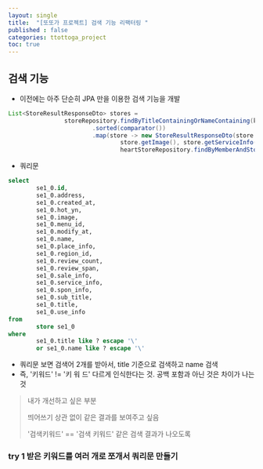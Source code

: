 ```yaml
---
layout: single
title:  "[또또가 프로젝트] 검색 기능 리팩터링 "
published : false
categories: ttottoga_project
toc: true
---
```


## 검색 기능

- 이전에는 아주 단순히 JPA 만을 이용한 검색 기능을 개발

```java
List<StoreResultResponseDto> stores =
                storeRepository.findByTitleContainingOrNameContaining(keyword, keyword).stream()
                        .sorted(comparator())
                        .map(store -> new StoreResultResponseDto(store.getId(), store.getTitle(),
                                store.getImage(), store.getServiceInfo(), store.getReviewCount(),
                                heartStoreRepository.findByMemberAndStore(memberEntity, store).isPresent())).toList();
```

- 쿼리문

```sql
select
        se1_0.id,
        se1_0.address,
        se1_0.created_at,
        se1_0.hot_yn,
        se1_0.image,
        se1_0.menu_id,
        se1_0.modify_at,
        se1_0.name,
        se1_0.place_info,
        se1_0.region_id,
        se1_0.review_count,
        se1_0.review_span,
        se1_0.sale_info,
        se1_0.service_info,
        se1_0.spon_info,
        se1_0.sub_title,
        se1_0.title,
        se1_0.use_info 
from
        store se1_0 
where
        se1_0.title like ? escape '\' 
        or se1_0.name like ? escape '\'

```

- 쿼리문 보면 검색어 2개를 받아서, title 기준으로 검색하고 name 검색
- 즉, '키워드' != '키 워 드' 다르게 인식한다는 것. 공백 포함과 아닌 것은 차이가 나는 것

> 내가 개선하고 싶은 부분
>
> 띄어쓰기 상관 없이 같은 결과를 보여주고 싶음
>
> '검색키워드' == '검색 키워드' 같은 검색 결과가 나오도록

### try 1 받은 키워드를 여러 개로 쪼개서 쿼리문 만들기

